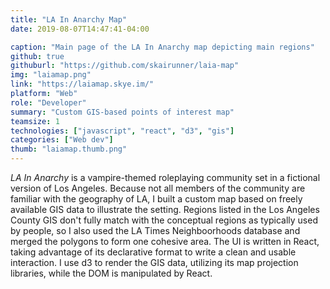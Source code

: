 ```yaml
---
title: "LA In Anarchy Map"
date: 2019-08-07T14:47:41-04:00

caption: "Main page of the LA In Anarchy map depicting main regions"
github: true
githuburl: "https://github.com/skairunner/laia-map"
img: "laiamap.png"
link: "https://laiamap.skye.im/"
platform: "Web"
role: "Developer"
summary: "Custom GIS-based points of interest map"
teamsize: 1
technologies: ["javascript", "react", "d3", "gis"]
categories: ["Web dev"]
thumb: "laiamap.thumb.png"
---
```


*LA In Anarchy* is a vampire-themed roleplaying community set in a fictional version of Los Angeles. Because not all members of the community are familiar with the geography of LA, I built a custom map based on freely available GIS data to illustrate the setting. Regions listed in the Los Angeles County GIS don't fully match with the conceptual regions as typically used by people, so I also used the LA Times Neighboorhoods database and merged the polygons to form one cohesive area. The UI is written in React, taking advantage of its declarative format to write a clean and usable interaction. I use d3 to render the GIS data, utilizing its map projection libraries, while the DOM is manipulated by React.

